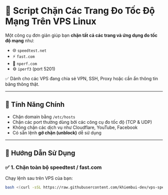 # 🚫 Script Chặn Các Trang Đo Tốc Độ Mạng Trên VPS Linux

Một công cụ đơn giản giúp bạn **chặn tất cả các trang và ứng dụng đo tốc độ mạng** như:

- 🌐 `speedtest.net`  
- ⚡ `fast.com`  
- 📶 `nperf.com`  
- ⚙️ `iperf3` (port 5201)

✅ Dành cho các VPS đang chia sẻ VPN, SSH, Proxy hoặc cần ẩn thông tin băng thông thật.

---

## 🧩 Tính Năng Chính

- Chặn domain bằng `/etc/hosts`  
- Chặn các port thường dùng bởi các công cụ đo tốc độ (TCP & UDP)  
- Không chặn các dịch vụ như Cloudflare, YouTube, Facebook  
- Có sẵn lệnh **gỡ chặn (unblock)** dễ sử dụng  

---

## 🚀 Hướng Dẫn Sử Dụng

### ✅ 1. Chặn toàn bộ speedtest / fast.com

Chạy lệnh sau trên VPS của bạn:

```bash
bash <(curl -sSL https://raw.githubusercontent.com/khiembui-dev/vps-speedtest-blocker/main/block_speedtest_safe.sh)
